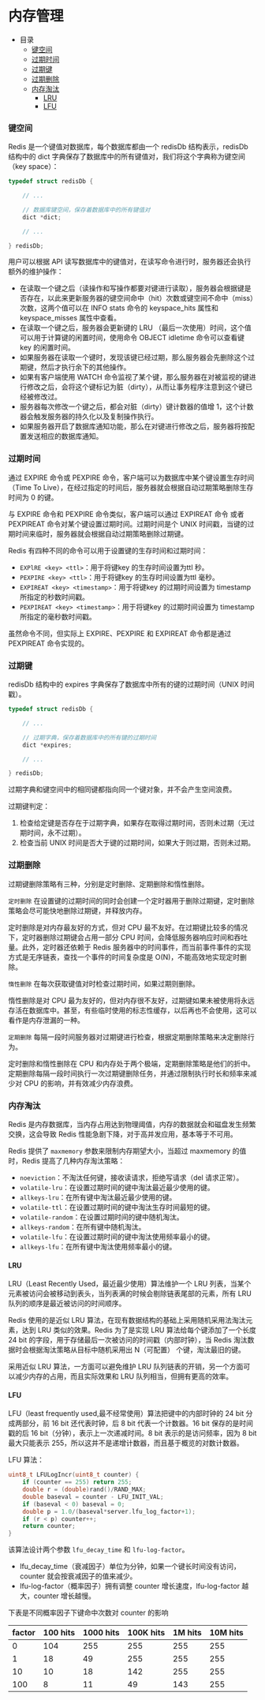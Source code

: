 # 内存管理

- 目录
    - [键空间](#键空间)
    - [过期时间](#过期时间)
    - [过期键](#过期键)
    - [过期删除](#过期删除)
    - [内存淘汰](#内存淘汰)
        - [LRU](#LRU)
        - [LFU](#LFU)

### 键空间

Redis 是一个键值对数据库，每个数据库都由一个 redisDb 结构表示，redisDb 结构中的 dict 字典保存了数据库中的所有键值对，我们将这个字典称为键空间（key space）：

```C
typedef struct redisDb {

    // ...

    // 数据库键空间，保存着数据库中的所有键值对
    dict *dict;

    // ...

} redisDb;
```

用户可以根据 API 读写数据库中的键值对，在读写命令进行时，服务器还会执行额外的维护操作：

- 在读取一个键之后（读操作和写操作都要对键进行读取），服务器会根据键是否存在，以此来更新服务器的键空间命中（hit）次数或键空间不命中（miss）次数，这两个值可以在 INFO stats 命令的 keyspace_hits 属性和 keyspace_misses 属性中查看。
- 在读取一个键之后，服务器会更新键的 LRU （最后一次使用）时间，这个值可以用于计算键的闲置时间，使用命令 OBJECT idletime <key> 命令可以查看键 key 的闲置时间。
- 如果服务器在读取一个键时，发现该键已经过期，那么服务器会先删除这个过期键，然后才执行余下的其他操作。
- 如果有客户端使用 WATCH 命令监视了某个键，那么服务器在对被监视的键进行修改之后，会将这个键标记为脏（dirty），从而让事务程序注意到这个键已经被修改过。
- 服务器每次修改一个键之后，都会对脏（dirty）键计数器的值增 1，这个计数器会触发服务器的持久化以及复制操作执行。
- 如果服务器开启了数据库通知功能，那么在对键进行修改之后，服务器将按配置发送相应的数据库通知。

### 过期时间

通过 EXPIRE 命令或 PEXPIRE 命令，客户端可以为数据库中某个键设置生存时间（Time To Live），在经过指定的时间后，服务器就会根据自动过期策略删除生存时间为 0 的键。

与 EXPIRE 命令和 PEXPIRE 命令类似，客户端可以通过 EXPIREAT 命令 或者 PEXPIREAT 命令对某个键设置过期时间。过期时间是个 UNIX 时间戳，当键的过期时间来临时，服务器就会根据自动过期策略删除过期键。

Redis 有四种不同的命令可以用于设置键的生存时间和过期时间：
- `EXPlRE <key> <ttl>`：用于将键key 的生存时间设置为ttl 秒。
- `PEXPIRE <key> <ttl>`：用于将键key 的生存时间设置为ttl 毫秒。
- `EXPIREAT <key> <timestamp>`：用于将键key 的过期时间设置为 timestamp 所指定的秒数时间戳。
- `PEXPIREAT <key> <timestamp>`：用于将键key 的过期时间设置为 timestamp 所指定的毫秒数时间戳。

虽然命令不同，但实际上 EXPlRE、PEXPIRE 和 EXPIREAT 命令都是通过 PEXPIREAT 命令实现的。

### 过期键

redisDb 结构中的 expires 字典保存了数据库中所有的键的过期时间（UNIX 时间戳）。

```C
typedef struct redisDb {

    // ...

    // 过期字典，保存着数据库中的所有键的过期时间
    dict *expires;

    // ...

} redisDb;
```

过期字典和键空间中的相同键都指向同一个键对象，并不会产生空间浪费。

过期键判定：

1. 检查给定键是否存在于过期字典，如果存在取得过期时间，否则未过期（无过期时间，永不过期）。
2. 检查当前 UNIX 时间是否大于键的过期时间，如果大于则过期，否则未过期。

### 过期删除

过期键删除策略有三种，分别是定时删除、定期删除和惰性删除。

`定时删除` 在设置键的过期时间的同时会创建一个定时器用于删除过期键，定时删除策略会尽可能快地删除过期键，并释放内存。

定时删除是对内存最友好的方式，但对 CPU 最不友好。在过期键比较多的情况下，定时器删除过期键会占用一部分 CPU 时间，会降低服务器响应时间和吞吐量。此外，定时器还依赖于 Redis 服务器中的时间事件，而当前事件事件的实现方式是无序链表，查找一个事件的时间复杂度是 O(N)，不能高效地实现定时删除。

`惰性删除` 在每次获取键值对时检查过期时间，如果过期则删除。

惰性删除是对 CPU 最为友好的，但对内存很不友好，过期键如果未被使用将永远存活在数据库中。甚至，有些临时使用的标志性缓存，以后再也不会使用，这可以看作是内存泄漏的一种。

`定期删除` 每隔一段时间服务器对过期键进行检查，根据定期删除策略来决定删除行为。

定时删除和惰性删除在 CPU 和内存处于两个极端，定期删除策略是他们的折中。定期删除每隔一段时间执行一次过期键删除任务，并通过限制执行时长和频率来减少对 CPU 的影响，并有效减少内存浪费。

### 内存淘汰

Redis 是内存数据库，当内存占用达到物理阈值，内存的数据就会和磁盘发生频繁交换，这会导致 Redis 性能急剧下降，对于高并发应用，基本等于不可用。

Redis 提供了 `maxmemory` 参数来限制内存期望大小，当超过 maxmemory 的值时，Redis 提高了几种内存淘汰策略：
- `noeviction`：不淘汰任何键，接收读请求，拒绝写请求（del 请求正常）。
- `volatile-lru`：在设置过期时间的键中淘汰最近最少使用的键。
- `allkeys-lru`：在所有键中淘汰最近最少使用的键。
- `volatile-ttl`：在设置过期时间的键中淘汰生存时间最短的键。
- `volatile-random`：在设置过期时间的键中随机淘汰。
- `allkeys-random`：在所有键中随机淘汰。
- `volatile-lfu`：在设置过期时间的键中淘汰使用频率最小的键。
- `allkeys-lfu`：在所有键中淘汰使用频率最小的键。

#### LRU

LRU（Least Recently Used，最近最少使用）算法维护一个 LRU 列表，当某个元素被访问会被移动到表头，当列表满的时候会剔除链表尾部的元素，所有 LRU 队列的顺序是最近被访问的时间顺序。

Redis 使用的是近似 LRU 算法，在现有数据结构的基础上采用随机采用法淘汰元素，达到 LRU 类似的效果。Redis 为了是实现 LRU 算法给每个键添加了一个长度 24 bit 的字段，用于存储最后一次被访问的时间戳（内部时钟），当 Redis 淘汰数据时会根据淘汰策略从目标中随机采用出 N（可配置） 个键，淘汰最旧的键。

采用近似 LRU 算法，一方面可以避免维护 LRU 队列链表的开销，另一个方面可以减少内存的占用，而且实际效果和 LRU 队列相当，但拥有更高的效率。

#### LFU

LFU（least frequently used,最不经常使用）算法把键中的内部时钟的 24 bit 分成两部分，前 16 bit 还代表时钟，后 8 bit 代表一个计数器。16 bit 保存的是时间戳的后 16 bit（分钟），表示上一次递减时间。8 bit 表示的是访问频率，因为 8 bit 最大只能表示 255，所以这并不是递增计数器，而且基于概览的对数计数器。

LFU 算法：

```C
uint8_t LFULogIncr(uint8_t counter) {
    if (counter == 255) return 255;
    double r = (double)rand()/RAND_MAX;
    double baseval = counter - LFU_INIT_VAL;
    if (baseval < 0) baseval = 0;
    double p = 1.0/(baseval*server.lfu_log_factor+1);
    if (r < p) counter++;
    return counter;
}
```

该算法设计两个参数 `lfu_decay_time` 和 `lfu-log-factor`。

- lfu_decay_time（衰减因子）单位为分钟，如果一个键长时间没有访问，counter 就会按衰减因子的值来减少。
- lfu-log-factor（概率因子）拥有调整 counter 增长速度，lfu-log-factor 越大，counter 增长越慢。

下表是不同概率因子下键命中次数对 counter 的影响

| factor | 100 hits   | 1000 hits  | 100K hits  | 1M hits    | 10M hits   |
| ------ | ---------- | ---------- | ---------- | ---------- | ---------- |
| 0      | 104        | 255        | 255        | 255        | 255        |
| 1      | 18         | 49         | 255        | 255        | 255        |
| 10     | 10         | 18         | 142        | 255        | 255        |
| 100    | 8          | 11         | 49         | 143        | 255        |